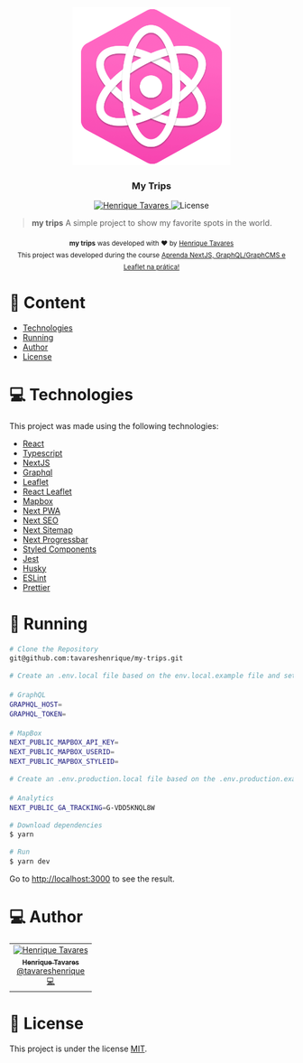 <div align="center">
   <img src="https://raw.githubusercontent.com/tavareshenrique/my-trips/main/public/img/icon-512.png" alt="My Trips" width="280"/>
   <h3>My Trips</h3>
</div>

<p align="center">
   <a href="https://www.linkedin.com/in/tavareshenrique/">
      <img alt="Henrique Tavares" src="https://img.shields.io/badge/-Henrique Tavares-FF63C1?style=flat&logo=Linkedin&logoColor=white" />
   </a>

  <img alt="License" src="https://img.shields.io/badge/license-MIT-FF63C1">
</p>

> <b>my trips</b> A simple project to show my favorite spots in the world.

<div align="center">
  <sub><strong>my trips</strong> was developed with ❤︎ by
    <a href="https://github.com/tavareshenrique">Henrique Tavares</a>
  </sub>
  </br >
  <sub>This project was developed during the course
    <a href="https://www.udemy.com/share/104bQC3@LdVpx5Jv7gNd4NWPCHwb2b9S_6uxFcBWsPmz_wqG1pjy_L3N_5bN6vmzhd_I8gvY/">Aprenda NextJS, GraphQL/GraphCMS e Leaflet na prática!</a>
  </sub>
</div>

# :pushpin: Content

- [Technologies](#computer-technologies)
- [Running](#construction_worker-running)
- [Author](#computer-author)
- [License](#closed_book-license)

# :computer: Technologies

This project was made using the following technologies:

- [React](https://reactjs.org/)
- [Typescript](https://www.typescriptlang.org/)
- [NextJS](https://nextjs.org/)
- [Graphql](https://graphql.org/)
- [Leaflet](https://leafletjs.com/)
- [React Leaflet](https://react-leaflet.js.org/)
- [Mapbox](https://www.mapbox.com/)
- [Next PWA](https://github.com/drenther/next-pwa)
- [Next SEO](https://github.com/garmeeh/next-seo)
- [Next Sitemap](https://github.com/iamvishnusankar/next-sitemap)
- [Next Progressbar](https://github.com/beeinger/next-progress#readme)
- [Styled Components](https://styled-components.com/docs/basics)
- [Jest](https://jestjs.io/pt-BR/)
- [Husky](https://github.com/typicode/husky)
- [ESLint](https://eslint.org/)
- [Prettier](https://prettier.io/)

# :construction_worker: Running

```bash
# Clone the Repository
git@github.com:tavareshenrique/my-trips.git
```

```bash
# Create an .env.local file based on the env.local.example file and set the environment variables.

# GraphQL
GRAPHQL_HOST=
GRAPHQL_TOKEN=

# MapBox
NEXT_PUBLIC_MAPBOX_API_KEY=
NEXT_PUBLIC_MAPBOX_USERID=
NEXT_PUBLIC_MAPBOX_STYLEID=
```

```bash
# Create an .env.production.local file based on the .env.production.example file and set the environment variables.

# Analytics
NEXT_PUBLIC_GA_TRACKING=G-VDD5KNQL8W
```

```bash
# Download dependencies
$ yarn
```

```bash
# Run
$ yarn dev
```

Go to <http://localhost:3000> to see the result.

# :computer: Author

<table>
   <tr>
      <td align="center">
         <a href="http://github.com/tavareshenrique/">
            <img src="https://avatars1.githubusercontent.com/u/27022914?v=4" width="100px;" alt="Henrique Tavares"/>
            <br />
            <sub>
               <b>Henrique Tavares</b>
            </sub>
          </a>
          <br />
          <a href="https://www.linkedin.com/in/tavareshenrique/" title="Linkedin">@tavareshenrique</a>
          <br />
          <a href="https://github.com/tavareshenrique/fastfeet-api/commits?author=tavareshenrique" title="Code">💻</a>
      </td>
   </tr>
</table>

# :closed_book: License

This project is under the license [MIT](./LICENSE).
